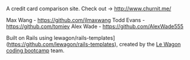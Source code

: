 A credit card comparison site. Check out -> http://www.churnit.me/

Max Wang - https://github.com/jlmaxwang
Todd Evans - https://github.com/tomiev
Alex Wade - https://github.com/AlexWade555

Built on Rails using lewagon/rails-templates] (https://github.com/lewagon/rails-templates), created by the [Le Wagon coding bootcamp](https://www.lewagon.com) team.

